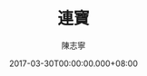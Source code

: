 ---
issue: 217
title: 連寶
author: 陳志寧
language: 南四縣
date: 2017-03-30T00:00:00.000+08:00
topic: 抒懷
difficulty: 3
wikidata: Q98096080
wikidata_link: https://www.wikidata.org/wiki/Q98096080
---